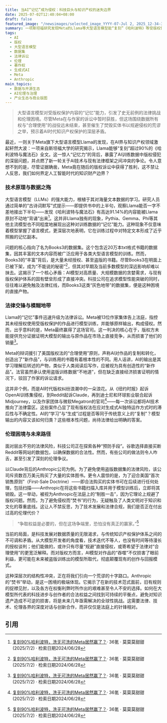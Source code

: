 ```yaml
---
title: 当AI“记忆”成为侵权：科技巨头与知识产权的迷失边界
date: 2025-07-02T12:40:04+08:00
draft: false
featured_image: "/newsimages/selected_image_YYYY-07-Jul 2, 2025_12-34-34-195.jpg"
summary: 一项斯坦福研究发现Meta的Llama等大型语言模型能“复刻”《哈利波特》等受版权保护书籍的90%内容，暴露了训练数据中普遍存在的版权问题。尽管Meta在随后的诉讼中因版权方未能证明市场损害而获胜，但AI行业普遍依赖含有盗版内容的Books3数据集的现实，以及Anthropic为规避侵权而销毁实体书的极端做法，凸显了AI技术发展与知识产权保护之间日益激化的伦理与法律矛盾。
tags: 
  - AI
  - 版权
  - 大型语言模型
  - 数据集
  - 法律诉讼
  - 伦理
  - 著作权
  - 生成式AI
  - Meta
  - Anthropic
main_topics: 
  - 数据与开源生态
  - AI伦理与治理
  - 产业生态与商业版图
---
```


> 大型语言模型对受版权保护内容的“记忆”能力，引发了史无前例的法律挑战和伦理困境。尽管Meta在与作家的诉讼中暂时获胜，但这场围绕数据所有权与“合理使用”的战役远未结束，甚至催生了焚毁实体书以规避侵权的荒谬之举，预示着AI时代知识产权保护的深层矛盾。

最近，一则关于Meta旗下大型语言模型Llama的发现，在AI界与知识产权领域激起轩然大波：一项来自斯坦福大学的研究揭示，Llama能够“复刻”超过90%的《哈利波特与魔法石》全文。这一惊人“记忆力”的背后，暴露了AI训练数据中版权侵犯的深层问题，并点燃了新一轮关于AI技术与现有法律框架之间冲突的争论。令人意想不到的是，尽管证据确凿，Meta竟在随后的版权诉讼中获得了胜利，这不禁让人反思，我们如何界定人工智能时代的知识财产边界？

### 技术原理与数据之殇

大型语言模型（LLMs）的强大能力，根植于其对海量文本数据的学习。研究人员通过简单的“古诗词默写”式提示——即提供书中的上半句，观察Llama能否一字不差地接出下半句——发现《哈利波特与魔法石》有高达91.14%的内容能被Llama原封不动地“背诵”出来[^1]。这并非Llama独有的现象，Pythia、Gemma、Phi等其他主流模型也不同程度地展现出这种对训练数据的“记忆”能力。这种现象不仅意味着模型掌握了语言模式，更深层次地表明，它在训练过程中对特定文本形成了近乎照搬的记忆副本。

问题的核心指向了名为Books3的数据集。这个包含近20万本txt格式书籍的数据集，因其丰富的文本内容而被广泛应用于各类大型语言模型的训练。然而，Books3的“丰富”背后，是大量未经授权、甚至盗版的书籍。尽管Books3在明面上已被下架，成为“不能说的秘密”[^1]，但其对早期及当前多数模型的深远影响却难以抹去。这揭示了一个核心矛盾：AI模型对高质量、大规模数据的贪婪需求，与现有版权保护体系的固有壁垒形成了直接冲突。科技公司在追求模型性能突破的同时，往往难以避免触及法律红线，而Books3这类“灰色地带”的数据集，便是这种困境的直接产物。

### 法律交锋与模糊地带

Llama的“记忆”事件迅速升级为法律诉讼。Meta被13位作家集体告上法庭，指控其未经授权使用受版权保护的作品进行模型训练，并能够原样输出，构成侵权。然而，出乎意料的是，Meta最终赢得了这场官司。这一判决的核心在于，版权方未能提供充分证据证明大模型的输出与原作品在市场上直接竞争，从而损害了他们的销量[^1]。

Meta的辩词援引了美国版权法的“合理使用”原则，声称AI对作品的复制和转化，创造出了“新作品”，与训练用的书籍有着根本性的不同。用人话讲，AI的输出是其学习理解后转述的产物，类似于人类阅读后写作，应被视为具有创造性的“新作品”。法官虽然承认使用盗版训练数据“不地道”，但在缺乏直接经济损害证明的情况下，驳回了作家的诉讼请求。

这并非个例，而是AI时代版权纠纷浪潮中的一朵浪花。从《纽约时报》起诉OpenAI训练集侵权，到Reddit起诉Claude，再到迪士尼和环球影业联合起诉Midjourney，以及作家团体与微软Megatron的官司[^1]——每一次诉讼都将AI技术推向了法律雷区。这些案件凸显了现有版权法在应对生成式AI独特运作方式时的滞后性与不确定性。AI的“学习”与“生成”过程是否等同于传统意义上的“复制”？模型输出的内容又该如何归类？这些根本性问题，尚待法律给出明确的答案。

### 伦理困境与未来路径

面对层出不穷的法律风险，科技公司正在探索各种“预防手段”。谷歌选择直接买断Reddit等网站的数据包，以确保数据的合法性。然而，有些公司的做法则令人咋舌，甚至引发了深刻的伦理争议。

以Claude背后的Anthropic公司为例。为了避免使用盗版数据集的法律风险，该公司斥资数百万美元购买了大量的实体图书。更令人震惊的是，为了迎合美国“首次销售原则”（First-Sale Doctrine）——即合法购买的实体书可在后续进行任何处理，包括扫描——Anthropic在将这些书籍扫描入库并用于模型训练后，立即将其销毁。这一举动，被视为Anthropic在法庭上的“制胜一击”，因为它理论上规避了版权问题。然而，为了避免侵权而“焚书”的行为，无疑触及了人类文明对于知识和文化的尊重底线。这让人不禁反思，为了技术发展和法律合规，我们是否正在付出过高的伦理代价？

> “争取权益是必要的，但在这场争端里，恐怕没有真正的赢家。”[^1]

当前的局面，是科技发展对数据质量的无限渴求，与传统知识产权保护体系之间的不可调和矛盾。从大模型开发者的角度看，技术迭代不等人，也没有时间等待漫长的授权谈判；他们能做的，或许只有尽量“规避”直接侵权，或寄希望于法律对“合理使用”的更宽泛解释。而对版权方而言，AI模型对作品的“吞噬”不仅损害了眼前利益，更可能在未来被盗版训练出的模型所取代，彻底颠覆现有的创作与回报模式。

这种深层次的结构性冲突，正在将我们引向一个荒谬的十字路口。Anthropic的“焚书”举动，是这一困境的极端体现。它揭示了在新的技术范式面前，旧有规则的捉襟见肘，以及各方在权衡利弊时所作出的艰难甚至令人不安的选择。如何在大模型所代表的科技进步与创作者的合法权益之间找到可持续的平衡点，避免对知识遗产造成不可逆的损害，将是未来几年亟需解决的全球性挑战。这需要法律、技术、伦理各界的深度对话与创新合作，而非仅仅是法庭上的针锋相对。

## 引用

[^1]: [复刻90%哈利波特，洗无可洗的Meta居然赢了？](https://m.36kr.com/p/3361239019718405)· 36氪 · 莫莫莫甜甜 (2025/7/2) · 检索日期2024/06/28
[^2]: [从开源大模型中提取（受版权保护的）书籍的记忆片段](https://arxiv.org/pdf/2505.12546)· arXiv · (2025/5/12) · 检索日期2024/06/28
[^3]: [Study: Meta’s Llama 3.1 can recall 42 percent of the first Harry Potter book](https://arstechnica.com/features/2025/06/study-metas-llama-3-1-can-recall-42-percent-of-the-first-harry-potter-book/) · Ars Technica · (2025/6) · 检索日期2024/06/28
[^4]: [The AI community needs to take copyright seriously](https://www.understandingai.org/p/the-ai-community-needs-to-take-copyright) · Understanding AI · Simon Willison (2025/5/17) · 检索日期2024/06/28
[^5]: [Books3](https://paperswithcode.com/dataset/books3) · Papers With Code · (未知) · 检索日期2024/06/28

